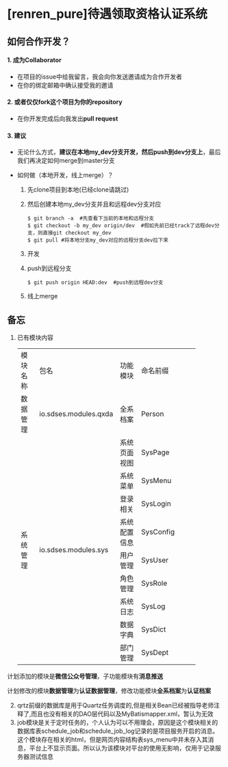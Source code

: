 ﻿# [renren_pure]待遇领取资格认证系统



## 如何合作开发？

#### 1. 成为Collaborator

* 在项目的issue中给我留言，我会向你发送邀请成为合作开发者
* 在你的绑定邮箱中确认接受我的邀请

#### 2. 或者仅仅fork这个项目为你的repository

* 在你开发完成后向我发出**pull request**

#### 3. 建议

* 无论什么方式，**建议在本地my_dev分支开发，然后push到dev分支上**，最后我们再决定如何merge到master分支

* 如何做（本地开发，线上merge）？

  1. 先clone项目到本地(已经clone请跳过)

  2. 然后创建本地my_dev分支并且和远程dev分支对应
     
     ```shell
     $ git branch -a  #先查看下当前的本地和远程分支
     $ git checkout -b my_dev origin/dev  #假如先前已经track了远程dev分支，则直接git checkout my_dev
     $ git pull #将本地分支my_dev对应的远程分支dev拉下来
     ```
     
  3. 开发
  
  4. push到远程分支
     
     ```shell
     $ git push origin HEAD:dev  #push到远程dev分支
     ```
  5. 线上merge
## 备忘

1. 已有模块内容

   <table style="border-collapse:
    collapse;table-layout:fixed;width:312pt" width="416" cellspacing="0" cellpadding="0" border="0">
    <colgroup><col style="width:54pt" width="72">
    <col style="mso-width-source:userset;mso-width-alt:5280;width:124pt" width="165">
    <col style="mso-width-source:userset;mso-width-alt:3328;width:78pt" width="104">
    <col style="mso-width-source:userset;mso-width-alt:2400;width:56pt" width="75">
    <col style="mso-width-source:userset;mso-width-alt:5056;width:119pt" width="158">
    <col style="mso-width-source:userset;mso-width-alt:1344;width:32pt" width="42">
    </colgroup><tbody><tr style="height:14.25pt" height="19">
     <td style="height:14.25pt;width:54pt" width="72" height="19">模块名称</td>
     <td style="width:124pt" width="165">包名</td>
     <td style="width:78pt" width="104">功能模块</td>
     <td style="width:56pt" width="75">命名前缀</td>
    </tr>
    <tr style="height:14.25pt" height="19">
     <td style="height:14.25pt" height="19">数据管理</td>
     <td>io.sdses.modules.qxda</td>
     <td>全系档案</td>
     <td>Person</td>
    </tr>
    <tr style="height:14.25pt" height="19">
     <td rowspan="9" class="xl65" style="height:128.25pt" height="171">系统管理</td>
     <td rowspan="9" class="xl65">io.sdses.modules.sys</td>
     <td>系统页面视图</td>
     <td>SysPage</td>
    </tr>
    <tr style="height:14.25pt" height="19">
     <td style="height:14.25pt" height="19">系统菜单</td>
     <td>SysMenu</td>
    </tr>
    <tr style="height:14.25pt" height="19">
     <td style="height:14.25pt" height="19">登录相关</td>
     <td>SysLogin</td>
    </tr>
    <tr style="height:14.25pt" height="19">
     <td style="height:14.25pt" height="19">系统配置信息</td>
     <td>SysConfig</td>
    </tr>
    <tr style="height:14.25pt" height="19">
     <td style="height:14.25pt" height="19">用户管理</td>
     <td>SysUser</td>
    </tr>
    <tr style="height:14.25pt" height="19">
     <td style="height:14.25pt" height="19">角色管理</td>
     <td>SysRole</td>
    </tr>
    <tr style="height:14.25pt" height="19">
     <td style="height:14.25pt" height="19">系统日志</td>
     <td>SysLog</td>
    </tr>
    <tr style="height:14.25pt" height="19">
     <td style="height:14.25pt" height="19">数据字典</td>
     <td>SysDict</td>
    </tr>
    <tr style="height:14.25pt" height="19">
     <td style="height:14.25pt" height="19">部门管理</td>
     <td>SysDept</td>
    </tr>
    <!--[if supportMisalignedColumns]-->
    <tr style="display:none" height="0">
     <td style="width:54pt" width="72"></td>
     <td style="width:124pt" width="165"></td>
     <td style="width:78pt" width="104"></td>
     <td style="width:56pt" width="75"></td>
    </tr>
    <!--[endif]-->
   </tbody></table>

计划添加的模块是**微信公众号管理**，子功能模块有**消息推送**

计划修改的模块**数据管理**为**认证数据管理**，修改功能模块**全系档案**为**认证档案**

2. qrtz前缀的数据库是用于Quartz任务调度的,但是相关Bean已经被指导老师注释了,而且也没有相关的DAO层代码以及MyBatismapper.xml，暂认为无效
3. job模块是关于定时任务的，个人认为可以不用理会，原因是这个模块相关的数据库表schedule_job和schedule_job_log记录的是项目服务开启的消息。这个模块存在相关的html，但是网页内容结构表sys_menu中并未存入其消息，平台上不显示页面。所以认为该模块对平台的使用无影响，仅用于记录服务器测试信息

